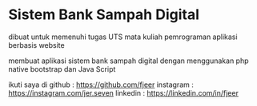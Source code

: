 # Sistem Bank Sampah Digital
dibuat untuk memenuhi tugas UTS mata kuliah pemrograman aplikasi berbasis website

membuat aplikasi sistem bank sampah digital dengan menggunakan php native bootstrap dan Java Script

ikuti saya di github : https://github.com/fjeer instagram : https://instagram.com/jer.seven linkedin : https://linkedin.com/in/fjeer
